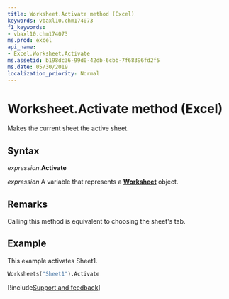 ```yaml
---
title: Worksheet.Activate method (Excel)
keywords: vbaxl10.chm174073
f1_keywords:
- vbaxl10.chm174073
ms.prod: excel
api_name:
- Excel.Worksheet.Activate
ms.assetid: b198dc36-99d0-42db-6cbb-7f68396fd2f5
ms.date: 05/30/2019
localization_priority: Normal
---
```



# Worksheet.Activate method (Excel)

Makes the current sheet the active sheet. 


## Syntax

_expression_.**Activate**

_expression_ A variable that represents a **[Worksheet](Excel.Worksheet.md)** object.


## Remarks

Calling this method is equivalent to choosing the sheet's tab.


## Example

This example activates Sheet1.

```vb
Worksheets("Sheet1").Activate
```




[!include[Support and feedback](~/includes/feedback-boilerplate.md)]
